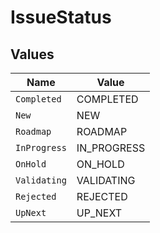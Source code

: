 # IssueStatus


## Values

| Name         | Value        |
| ------------ | ------------ |
| `Completed`  | COMPLETED    |
| `New`        | NEW          |
| `Roadmap`    | ROADMAP      |
| `InProgress` | IN_PROGRESS  |
| `OnHold`     | ON_HOLD      |
| `Validating` | VALIDATING   |
| `Rejected`   | REJECTED     |
| `UpNext`     | UP_NEXT      |